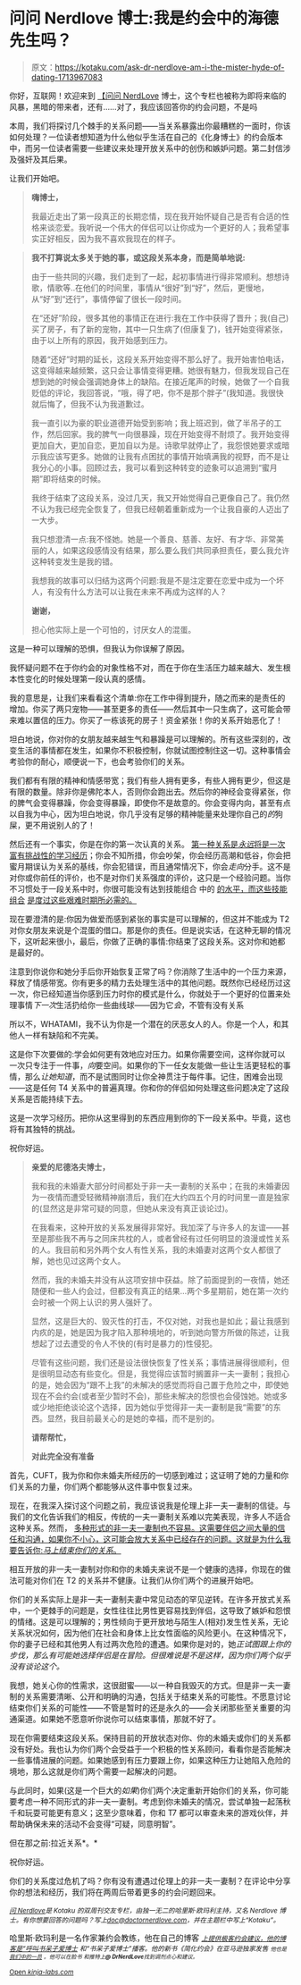 # 问问 Nerdlove 博士:我是约会中的海德先生吗？

> 原文：<https://kotaku.com/ask-dr-nerdlove-am-i-the-mister-hyde-of-dating-1713967083>

你好，互联网！欢迎来到 [【问问 NerdLove](http://kotaku.com/askdrnerdlove) 博士，这个专栏也被称为即将来临的风暴，黑暗的带来者，还有……对了，我应该回答你的约会问题，不是吗



本周，我们将探讨几个棘手的关系问题——当关系暴露出你最糟糕的一面时，你该如何处理？一位读者想知道为什么他似乎生活在自己的《化身博士》的约会版本中，而另一位读者需要一些建议来处理开放关系中的创伤和嫉妒问题。第二封信涉及强奸及其后果。

让我们开始吧。

> **嗨博士，**
> 
> 我最近走出了第一段真正的长期恋情，现在我开始怀疑自己是否有合适的性格来谈恋爱。我听说一个伟大的伴侣可以让你成为一个更好的人；我希望事实正好相反，因为我不喜欢我现在的样子。

> **我不打算说太多关于她的事，或这段关系本身，而是简单地说:**
> 
> 由于一些共同的兴趣，我们走到了一起，起初事情进行得非常顺利。想想诗歌，情歌等..在他们的时间里，事情从“很好”到“好”，然后，更慢地，从“好”到“还行”，事情停留了很长一段时间。
> 
> 在“还好”阶段，很多其他的事情正在进行:我在工作中获得了晋升；我(自己)买了房子，有了新的宠物，其中一只生病了(但康复了)，钱开始变得紧张，由于以上所有的原因，我开始感到压力。
> 
> 随着“还好”时期的延长，这段关系开始变得不那么好了。我开始害怕电话，这变得越来越频繁，这只会让事情变得更糟。她很有魅力，但我发现自己在想到她的时候会强调她身体上的缺陷。在接近尾声的时候，她做了一个自我贬低的评论，我回答说，“哦，得了吧，你不是那个胖子”(我知道。我很快就后悔了，但我不认为我道歉过。
> 
> 我一直引以为豪的职业道德开始受到影响；我上班迟到，做了半吊子的工作，然后回家。我的脾气一向很暴躁，现在开始变得不耐烦了。我开始变得更加自大，更加自恋，更加自以为是。诗歌早就停止了，我怨恨她要求或暗示我应该写更多。她做的让我有点困扰的事情开始填满我的视野，而不是让我分心的小事。回顾过去，我可以看到这种转变的迹象可以追溯到“蜜月期”即将结束的时候。
> 
> 我终于结束了这段关系，没过几天，我又开始觉得自己更像自己了。我仍然不认为我已经完全恢复了，但我已经朝着重新成为一个让我自豪的人迈出了一大步。
> 
> 我只想澄清一点:我不怪她。她是一个善良、慈善、友好、有才华、非常美丽的人，如果这段感情没有结果，那么要么我们共同承担责任，要么我允许这种转变发生是我的错。
> 
> 我想我的故事可以归结为这两个问题:我是不是注定要在恋爱中成为一个坏人，有没有什么方法可以让我在未来不再成为这样的人？
> 
> **谢谢，**
> 
> 担心他实际上是一个可怕的，讨厌女人的混蛋。

这是一种可以理解的恐惧，但我认为你误解了原因。

我怀疑问题不在于你约会的对象性格不对，而在于你在生活压力越来越大、发生根本性变化的时候处理第一段认真的感情。

我的意思是，让我们来看看这个清单:你在工作中得到提升，随之而来的是责任的增加。你买了两只宠物——甚至更多的责任——然后其中一只生病了，这可能会带来难以置信的压力。你买了一栋该死的房子！资金紧张！你的关系开始恶化了！

坦白地说，你对你的女朋友越来越生气和暴躁是可以理解的。所有这些深刻的，改变生活的事情都在发生，如果你不积极控制，你就试图控制住这一切。这种事情会考验你的耐心，顺便说一下，也会考验你们的关系。

我们都有有限的精神和情感带宽；我们有些人拥有更多，有些人拥有更少，但这是有限的数量。除非你是佛陀本人，否则你会跑出去。然后你的神经会变得紧张，你的脾气会变得暴躁，你会变得暴躁，即使你不是故意的。你会变得内向，甚至有点以自我为中心，因为坦白地说，你几乎没有足够的精神能量来处理你自己的*的*狗屎，更不用说别人的了！

然后还有一个事实，你是在你的第一次认真的关系。 [第一种关系是*永远*将是一次富有挑战性的学习经历](http://www.doctornerdlove.com/2014/07/what-i-wish-i-knew-before-my-first-relationship/)；你会不知所措，你会吵架，你会经历高潮和低谷，你会把蜜月期误认为关系的基线，你会犯错误，而且通常情况下，你会*走向*分手。这不是对你或你前任的评价，也不是对你们关系强度的评价，这只是一个经验问题。当你不习惯处于一段关系中时，你很可能没有达到技能组合 中的 [的水平，而这些技能组合](http://www.doctornerdlove.com/2014/03/how-to-have-an-amazing-relationship/) [是度过这些艰难时期所必需的。](http://www.doctornerdlove.com/2014/07/stop-fighting-girlfriend-start-making/)

现在要澄清的是:你因为做爱而感到紧张的事实是可以理解的，但这并不能成为 T2 对你女朋友来说是个混蛋的借口。那是你的责任。但是说实话，在这种无聊的情况下，这听起来很小，最后，你做了正确的事情:你结束了这段关系。这对你和她都是最好的。

注意到你说你和她分手后你开始恢复正常了吗？你消除了生活中的一个压力来源，释放了情感带宽。你有更多的精力去处理生活中的其他问题。既然你已经经历过这一次，你已经知道当你感到压力时你的模式是什么，你就处于一个更好的位置来处理事情*下一次*生活扔给你一些曲线球——因为它*会*，不管有没有关系

所以不，WHATAMI，我不认为你是一个潜在的厌恶女人的人。你是一个人，和其他人一样有缺陷和不完美。

这是你下次要做的:学会如何更有效地应对压力。如果你需要空间，这样你就可以一次只专注于一件事，*向*要空间。如果你的下一任女友能做一些让生活更轻松的事情，那么*让她知道*，而不是试图同时让你全神贯注于每件事。记住，困难会出现——这是任何 T4 关系中的普遍真理。你和你的伴侣如何处理这些问题决定了这段关系是否能持续下去。

这是一次学习经历。把你从这里得到的东西应用到你的下一段关系中。毕竟，这也将有其独特的挑战。

祝你好运。

> **亲爱的尼德洛夫博士，**
> 
> 我和我的未婚妻大部分时间都处于非一夫一妻制的关系中；在我的未婚妻因为一夜情而遭受轻微精神崩溃后，我们在大约四五个月的时间里一直是独家的(显然这是非常可疑的同意，但她从来没有真正谈论过)。
> 
> 在我看来，这种开放的关系发展得非常好。我加深了与许多人的友谊——甚至是那些我不再与之同床共枕的人，或者曾经有过任何明显的浪漫或性关系的人。我目前和另外两个女人有性关系，我的未婚妻对这两个女人都很了解，她也见过这两个女人。
> 
> 然而，我的未婚夫并没有从这项安排中获益。除了前面提到的一夜情，她还随便和一些人约会过，但都没有真正的结果...两个多星期前，她在第一次约会时被一个网上认识的男人强奸了。
> 
> 显然，这是巨大的、毁灭性的打击，不仅对她，对我也是如此；最让我感到内疚的是，她是因为我才陷入那种境地的，听到她向警方所做的陈述，让我想起了过去遭受的令人不快的(有时是暴力的)性侵犯。
> 
> 尽管有这些问题，我们还是设法很快恢复了性关系；事情进展得很顺利，但是很明显动态有些变化。但是，我觉得应该暂时搁置非一夫一妻制；我担心的是，她会因为“跟不上我”的未解决的感觉而将自己置于危险之中，即使她现在不会约会(或者至少暂时不会)，那些未解决的怨恨也会侵蚀她。她或多或少地拒绝谈论这个选择，因为她似乎觉得非一夫一妻制是我“需要”的东西。显然，我目前最关心的是她的幸福，而不是别的。
> 
> **请帮帮忙，**
> 
> **对此完全没有准备**

首先，CUFT，我为你和你未婚夫所经历的一切感到难过；这证明了她的力量和你们关系的力量，你们两个都能够从这件事中恢复过来。

现在，在我深入探讨这个问题之前，我应该说我是伦理上非一夫一妻制的信徒。与我们的文化告诉我们的相反，传统的一夫一妻制关系难以完美表现，许多人不适合这种关系。然而， [多种形式的非一夫一妻制也不容易。这需要伴侣之间大量的信任和沟通，如果你不小心，这可能会放大关系中已经存在的问题。这就是为什么我要告诉你:*马上结束你们的关系*。](http://kotaku.com/ask-dr-nerdlove-shes-poly-and-im-confused-1701324227)

相互开放的非一夫一妻制对你和你的未婚夫来说不是一个健康的选择，你现在的做法可能对你们在 T2 的关系并不健康。让我们从你们两个的进展开始吧。

你们的关系实际上是非一夫一妻制夫妻中常见动态的罕见逆转。在许多开放式关系中，一个更棘手的问题是，女性往往比男性更容易找到伴侣，这导致了嫉妒和怨恨的情绪。这是可以理解的；男性倾向于更开放地与陌生人(相对)发生性关系，无论关系状况如何，因为他们在社会和身体上比女性面临的风险更小。在这种情况下，你的妻子已经和其他男人有过两次危险的遭遇。如果你是对的，她*正试图跟上你的步伐，那么有可能她选择伴侣是在冒险。但很难说是不是这样，因为你们两个似乎没有谈论这个。*

我想，她关心你的性需求，这很甜蜜——以一种自我毁灭的方式。但是非一夫一妻制的关系需要清晰、公开和明确的沟通，包括关于结束关系的可能性。不愿意讨论结束你们关系的可能性——不管是暂时的还是永久的——会关闭那些至关重要的沟通渠道。如果她不愿意听你说你可以结束事情，那就不好了。

现在你需要结束这段关系。保持目前的开放状态对你、你的未婚夫或你们的关系都没有好处。我也认为你们两个会受益于一个积极的性关系顾问，看看你是否能解决一些事情进展的问题。如果她感到有压力要跟上你，如果这种压力让她陷入危险的境地，那么这就是你们两个需要一起解决的问题。

与此同时，如果(这是一个巨大的*如果*)你们两个决定重新开始你们的关系，你可能要考虑一种不同形式的非一夫一妻制。考虑到你未婚夫的情况，尝试单独一起荡秋千和玩耍可能更有意义；这至少意味着，你和 T7 都可以审查未来的游戏伙伴，并帮助确保未来的活动不会变得“可疑，同意明智”。

但在那之前:拉近关系*。*

祝你好运。

你们的关系度过危机了吗？你有没有遭遇过伦理上的非一夫一妻制？在评论中分享你的想法和经历，我们将在两周后带着更多的约会问题回来。

[<small>*问 Nerdlove*</small>](http://kotaku.com/askdrnerdlove)<small>*是 Kotaku 的双周刊交友专栏，由独一无二的哈里斯·欧玛利主持，又名 Nerdlove 博士。有你想要回答的问题吗？写上*</small>[<small>*doc@doctornerdlove.com*</small>](mailto:doc@doctornerdlove.com)<small>*，并在主题栏中写上“Kotaku”。*</small>

哈里斯·欧玛利是一名作家兼约会教练，他在自己的博客 [*<small>上提供极客约会建议，他的博客是“呼叫书呆子爱博士</small>*](http://www.doctornerdlove.com/) *<small>和“书呆子爱博士”播客。他的新书《简化约会》在亚马逊独家发售</small>* [*<small></small>*<small></small>](http://bit.ly/simplifieddating)<small></small><small>*<small>他也是</small>* [*<small>我们中的一员</small>*](http://oneofus.net/) *<small>。他可以在脸书</small>* *<small>和推特上</small>**<small>@ DrNerdLove</small>**<small>找到调剂点心和建议。</small>*</small>

<small>[Open *kinja-labs.com*](http://kinja-labs.com/related-widget/?posts=1701324227,1698138383,1672756939&title=Recommended%20stories)</small><small></small>